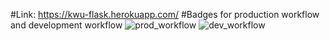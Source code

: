 #Link: https://kwu-flask.herokuapp.com/
#Badges for production workflow and development workflow
![prod_workflow ](https://user-images.githubusercontent.com/72114329/156983479-c054f01a-c174-498a-afff-80d8c786b054.jpg)
![dev_workflow](https://user-images.githubusercontent.com/72114329/156983498-d2d03464-b0d4-47b4-9582-fa9f980d384d.JPG)